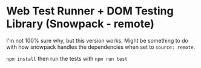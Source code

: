 # Web Test Runner + DOM Testing Library (Snowpack - remote)

I'm not 100% sure why, but this version works. Might be something to do with
how snowpack handles the dependencies when set to `source: remote`.

`npm install` then run the tests with `npm run test`